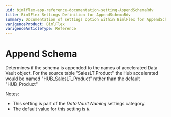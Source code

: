 ```yaml
---
uid: bimlflex-app-reference-documentation-setting-AppendSchemaRdv
title: BimlFlex Settings Definition for AppendSchemaRdv
summary: Documentation of settings option within BimlFlex for AppendSchemaRdv
varigenceProduct: BimlFlex
varigenceArticleType: Reference
---
```


# Append Schema

Determines if the schema is appended to the names of accelerated Data Vault object. For the source table "SalesLT.Product" the Hub accelerated would be named "HUB_SalesLT_Product" rather than the default "HUB_Product"

Notes:

* This setting is part of the *Data Vault Naming* settings category.
* The default value for this setting is `N`.
